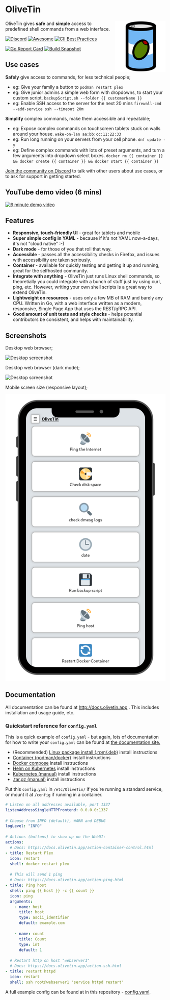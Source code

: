 # OliveTin

<img alt = "project logo" src = "https://github.com/OliveTin/OliveTin/blob/main/webui/OliveTinLogo.png" align = "right" width = "160px" />

OliveTin gives **safe** and **simple** access to predefined shell commands from a web interface.

[![Discord](https://img.shields.io/discord/846737624960860180?label=Discord%20Server)](https://discord.gg/jhYWWpNJ3v)
[![Awesome](https://cdn.rawgit.com/sindresorhus/awesome/d7305f38d29fed78fa85652e3a63e154dd8e8829/media/badge.svg)](https://github.com/awesome-selfhosted/awesome-selfhosted#automation)
[![CII Best Practices](https://bestpractices.coreinfrastructure.org/projects/5050/badge)](https://bestpractices.coreinfrastructure.org/projects/5050)

[![Go Report Card](https://goreportcard.com/badge/github.com/Olivetin/OliveTin)](https://goreportcard.com/report/github.com/OliveTin/OliveTin)
[![Build Snapshot](https://github.com/OliveTin/OliveTin/actions/workflows/build-snapshot.yml/badge.svg)](https://github.com/OliveTin/OliveTin/actions/workflows/build-snapshot.yml)

## Use cases

**Safely** give access to commands, for less technical people;

* eg: Give your family a button to `podman restart plex`
* eg: Give junior admins a simple web form with dropdowns, to start your custom script. `backupScript.sh --folder {{ customerName }}`
* eg: Enable SSH access to the server for the next 20 mins `firewall-cmd --add-service ssh --timeout 20m`

**Simplify** complex commands, make them accessible and repeatable;

* eg: Expose complex commands on touchscreen tablets stuck on walls around your house. `wake-on-lan aa:bb:cc:11:22:33`
* eg: Run long running on your servers from your cell phone. `dnf update -y`
* eg: Define complex commands with lots of preset arguments, and turn a few arguments into dropdown select boxes. `docker rm {{ container }} && docker create {{ container }} && docker start {{ container }}`

[Join the community on Discord](https://discord.gg/jhYWWpNJ3v) to talk with other users about use cases, or to ask for support in getting started.

## YouTube demo video (6 mins)

[![6 minute demo video](https://img.youtube.com/vi/Ej6NM9rmZtk/0.jpg)](https://www.youtube.com/watch?v=Ej6NM9rmZtk)

## Features

* **Responsive, touch-friendly UI** - great for tablets and mobile
* **Super simple config in YAML** - because if it's not YAML now-a-days, it's not "cloud native" :-)
* **Dark mode** - for those of you that roll that way.
* **Accessible** - passes all the accessibility checks in Firefox, and issues with accessibility are taken seriously.
* **Container** - available for quickly testing and getting it up and running, great for the selfhosted community.
* **Integrate with anything** - OliveTin just runs Linux shell commands, so theoretially you could integrate with a bunch of stuff just by using curl, ping, etc. However, writing your own shell scripts is a great way to extend OliveTin.
* **Lightweight on resources** - uses only a few MB of RAM and barely any CPU. Written in Go, with a web interface written as a modern, responsive, Single Page App that uses the REST/gRPC API.
* **Good amount of unit tests and style checks** - helps potential contributors be consistent, and helps with maintainability.

## Screenshots

Desktop web browser;

![Desktop screenshot](media/screenshotDesktop.png)

Desktop web browser (dark mode);

![Desktop screenshot](media/screenshotDesktopDark.png)

Mobile screen size (responsive layout);

![Mobile screenshot](media/screenshotMobile.png)

## Documentation

All documentation can be found at http://docs.olivetin.app . This includes installation and usage guide, etc.

### Quickstart reference for `config.yaml`

This is a quick example of `config.yaml` - but again, lots of documentation for how to write your `config.yaml` can be found at [the documentation site.](https://docs.olivetin.app)

* (Recommended) [Linux package install (.rpm/.deb)](https://docs.olivetin.app/install-linuxpackage.html) install instructions
* [Container (podman/docker)](https://docs.olivetin.app/install-container.html) install instructions
* [Docker compose](https://docs.olivetin.app/install-compose.html) install instructions
* [Helm on Kubernetes](https://docs.olivetin.app/install-helm.html) install instructions
* [Kubernetes (manual)](https://docs.olivetin.app/install-k8s.html) install instructions
* [.tar.gz (manual)](https://docs.olivetin.app/install-targz.html) install instructions

Put this `config.yaml` in `/etc/OliveTin/` if you're running a standard service, or mount it at `/config` if running in a container.

```yaml
# Listen on all addresses available, port 1337
listenAddressSingleHTTPFrontend: 0.0.0.0:1337

# Choose from INFO (default), WARN and DEBUG
logLevel: "INFO"

# Actions (buttons) to show up on the WebUI:
actions:
  # Docs: https://docs.olivetin.app/action-container-control.html
- title: Restart Plex
  icon: restart
  shell: docker restart plex

  # This will send 1 ping
  # Docs: https://docs.olivetin.app/action-ping.html
- title: Ping host
  shell: ping {{ host }} -c {{ count }}
  icon: ping
  arguments:
    - name: host
      title: host
      type: ascii_identifier
      default: example.com

    - name: count
      title: Count
      type: int
      default: 1

  # Restart http on host "webserver1"
  # Docs: https://docs.olivetin.app/action-ssh.html
- title: restart httpd
  icon: restart
  shell: ssh root@webserver1 'service httpd restart'
```

A full example config can be found at in this repository - [config.yaml](https://github.com/OliveTin/OliveTin/blob/main/config.yaml).
